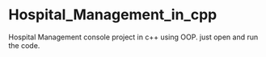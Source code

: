 # Hospital_Management_in_cpp


Hospital Management console project in c++ using OOP.
just open and run the code.
